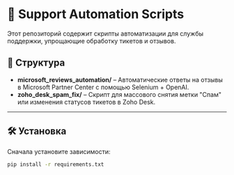 # 🤖 Support Automation Scripts  

Этот репозиторий содержит скрипты автоматизации для службы поддержки, упрощающие обработку тикетов и отзывов.  

## 📂 Структура  
- **microsoft_reviews_automation/** – Автоматические ответы на отзывы в Microsoft Partner Center с помощью Selenium + OpenAI.  
- **zoho_desk_spam_fix/** – Скрипт для массового снятия метки "Спам" или изменения статусов тикетов в Zoho Desk.  

---

## 🛠 Установка  
Сначала установите зависимости:  
```bash
pip install -r requirements.txt
